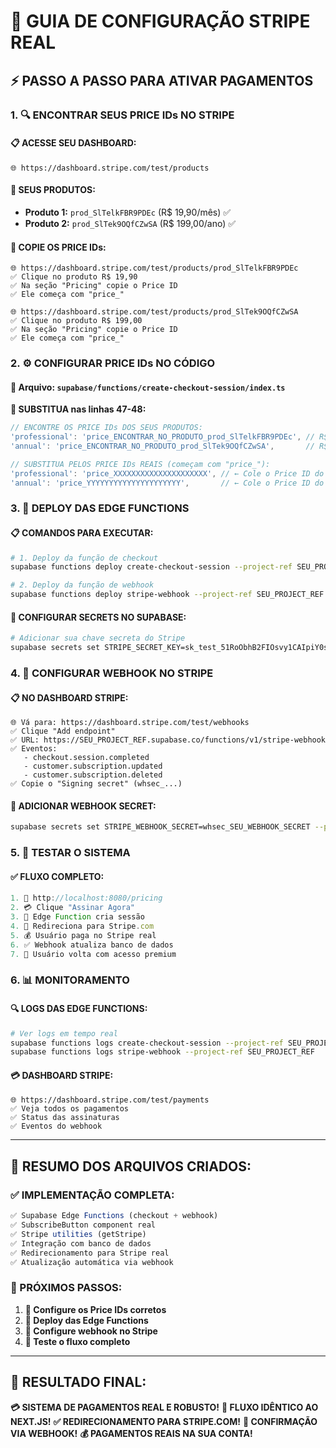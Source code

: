 # 🚀 GUIA DE CONFIGURAÇÃO STRIPE REAL

## ⚡ PASSO A PASSO PARA ATIVAR PAGAMENTOS

### **1. 🔍 ENCONTRAR SEUS PRICE IDs NO STRIPE**

#### **📋 ACESSE SEU DASHBOARD:**
```
🌐 https://dashboard.stripe.com/test/products
```

#### **🎯 SEUS PRODUTOS:**
- **Produto 1:** `prod_SlTelkFBR9PDEc` (R$ 19,90/mês) ✅
- **Produto 2:** `prod_SlTek9OQfCZwSA` (R$ 199,00/ano) ✅

#### **📝 COPIE OS PRICE IDs:**
```
🌐 https://dashboard.stripe.com/test/products/prod_SlTelkFBR9PDEc
✅ Clique no produto R$ 19,90
✅ Na seção "Pricing" copie o Price ID 
✅ Ele começa com "price_"

🌐 https://dashboard.stripe.com/test/products/prod_SlTek9OQfCZwSA  
✅ Clique no produto R$ 199,00
✅ Na seção "Pricing" copie o Price ID
✅ Ele começa com "price_"
```

### **2. ⚙️ CONFIGURAR PRICE IDs NO CÓDIGO**

#### **📁 Arquivo:** `supabase/functions/create-checkout-session/index.ts`

**🔧 SUBSTITUA nas linhas 47-48:**
```typescript
// ENCONTRE OS PRICE IDs DOS SEUS PRODUTOS:
'professional': 'price_ENCONTRAR_NO_PRODUTO_prod_SlTelkFBR9PDEc', // R$ 19,90/mês
'annual': 'price_ENCONTRAR_NO_PRODUTO_prod_SlTek9OQfCZwSA',       // R$ 199,00/ano

// SUBSTITUA PELOS PRICE IDs REAIS (começam com "price_"):
'professional': 'price_XXXXXXXXXXXXXXXXXXXXX', // ← Cole o Price ID do prod_SlTelkFBR9PDEc
'annual': 'price_YYYYYYYYYYYYYYYYYYYYY',       // ← Cole o Price ID do prod_SlTek9OQfCZwSA
```

### **3. 🚀 DEPLOY DAS EDGE FUNCTIONS**

#### **📋 COMANDOS PARA EXECUTAR:**
```bash
# 1. Deploy da função de checkout
supabase functions deploy create-checkout-session --project-ref SEU_PROJECT_REF

# 2. Deploy da função de webhook  
supabase functions deploy stripe-webhook --project-ref SEU_PROJECT_REF
```

#### **🔑 CONFIGURAR SECRETS NO SUPABASE:**
```bash
# Adicionar sua chave secreta do Stripe
supabase secrets set STRIPE_SECRET_KEY=sk_test_51RoObhB2FIOsvy1CAIpiY0sOZsIbLC9IiVji5k3FnRx9WhQCPyrgXO7DCesjuOoeiAzaR5W6yEUxAVqe65OkVh2t00OxZ16mmr --project-ref SEU_PROJECT_REF
```

### **4. 🔗 CONFIGURAR WEBHOOK NO STRIPE**

#### **📋 NO DASHBOARD STRIPE:**
```
🌐 Vá para: https://dashboard.stripe.com/test/webhooks
✅ Clique "Add endpoint"
✅ URL: https://SEU_PROJECT_REF.supabase.co/functions/v1/stripe-webhook
✅ Eventos: 
   - checkout.session.completed
   - customer.subscription.updated  
   - customer.subscription.deleted
✅ Copie o "Signing secret" (whsec_...)
```

#### **🔐 ADICIONAR WEBHOOK SECRET:**
```bash
supabase secrets set STRIPE_WEBHOOK_SECRET=whsec_SEU_WEBHOOK_SECRET --project-ref SEU_PROJECT_REF
```

### **5. 🧪 TESTAR O SISTEMA**

#### **✅ FLUXO COMPLETO:**
```javascript
1. 🛒 http://localhost:8080/pricing
2. 💳 Clique "Assinar Agora"  
3. 🔄 Edge Function cria sessão
4. 🚀 Redireciona para Stripe.com
5. 💰 Usuário paga no Stripe real
6. ✅ Webhook atualiza banco de dados
7. 🎉 Usuário volta com acesso premium
```

### **6. 📊 MONITORAMENTO**

#### **🔍 LOGS DAS EDGE FUNCTIONS:**
```bash
# Ver logs em tempo real
supabase functions logs create-checkout-session --project-ref SEU_PROJECT_REF
supabase functions logs stripe-webhook --project-ref SEU_PROJECT_REF
```

#### **💳 DASHBOARD STRIPE:**
```
🌐 https://dashboard.stripe.com/test/payments
✅ Veja todos os pagamentos
✅ Status das assinaturas
✅ Eventos do webhook
```

---

## 🎯 **RESUMO DOS ARQUIVOS CRIADOS:**

### **✅ IMPLEMENTAÇÃO COMPLETA:**
```javascript
✅ Supabase Edge Functions (checkout + webhook)
✅ SubscribeButton component real
✅ Stripe utilities (getStripe)
✅ Integração com banco de dados
✅ Redirecionamento para Stripe real
✅ Atualização automática via webhook
```

### **🔧 PRÓXIMOS PASSOS:**
1. **📝 Configure os Price IDs corretos**
2. **🚀 Deploy das Edge Functions**  
3. **🔗 Configure webhook no Stripe**
4. **🧪 Teste o fluxo completo**

---

## 🎉 **RESULTADO FINAL:**

**💳 SISTEMA DE PAGAMENTOS REAL E ROBUSTO!**
**🔄 FLUXO IDÊNTICO AO NEXT.JS!**
**✅ REDIRECIONAMENTO PARA STRIPE.COM!**
**🎯 CONFIRMAÇÃO VIA WEBHOOK!**
**💰 PAGAMENTOS REAIS NA SUA CONTA!**